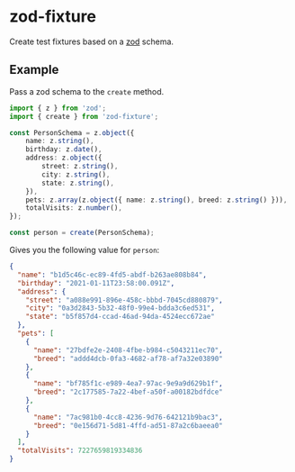 # zod-fixture

Create test fixtures based on a [zod](https://github.com/colinhacks/zod) schema.

## Example

Pass a zod schema to the `create` method.

```ts
import { z } from 'zod';
import { create } from 'zod-fixture';

const PersonSchema = z.object({
    name: z.string(),
    birthday: z.date(),
    address: z.object({
        street: z.string(),
        city: z.string(),
        state: z.string(),
    }),
    pets: z.array(z.object({ name: z.string(), breed: z.string() })),
    totalVisits: z.number(),
});

const person = create(PersonSchema);
```

Gives you the following value for `person`:

```json
{
  "name": "b1d5c46c-ec89-4fd5-abdf-b263ae808b84",
  "birthday": "2021-01-11T23:58:00.091Z",
  "address": {
    "street": "a088e991-896e-458c-bbbd-7045cd880879",
    "city": "0a3d2843-5b32-48f0-99e4-bdda3c6ed531",
    "state": "b5f857d4-ccad-46ad-94da-4524ecc672ae"
  },
  "pets": [
    {
      "name": "27bdfe2e-2408-4fbe-b984-c5043211ec70",
      "breed": "addd4dcb-0fa3-4682-af78-af7a32e03890"
    },
    {
      "name": "bf785f1c-e989-4ea7-97ac-9e9a9d629b1f",
      "breed": "2c177585-7a22-4bef-a50f-a00182bdfdce"
    },
    {
      "name": "7ac981b0-4cc8-4236-9d76-642121b9bac3",
      "breed": "0e156d71-5d81-4ffd-ad51-87a2c6baeea0"
    }
  ],
  "totalVisits": 7227659819334836
}
```